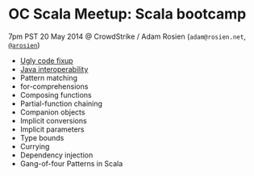 # OC Scala Meetup: Scala bootcamp

7pm PST 20 May 2014 @ CrowdStrike / Adam Rosien (`adam@rosien.net`, [`@arosien`](https://twitter.com/arosien))

* [Ugly code fixup](out/ugly-code-fixup.md)
* [Java interoperability](out/java-interop.md)
* Pattern matching
* for-comprehensions
* Composing functions
* Partial-function chaining
* Companion objects
* Implicit conversions
* Implicit parameters
* Type bounds
* Currying
* Dependency injection
* Gang-of-four Patterns in Scala
